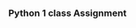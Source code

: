 ### Python 1 class Assignment
<!--
**sahmedkhan/sahmedkhan** is a ✨ _special_ ✨ repository because its `README.md` (this file) appears on your GitHub profile.
1.  Anaconda prompt
  -(base) C:\Users\sahmed>python
  Python 3.11.3 | packaged by Anaconda, Inc. | (main, Apr 19 2023, 23:46:34) [MSC v.1916 64 bit (AMD64)] on win32
  Type "help", "copyright", "credits" or "license" for more information.
  >>> print("Hello World")
  Hello World
  >>> print("Shafaat Ahmed Khan")
  Shafaat Ahmed Khan
  >>> print("NED University")
  NED University
  >>>..

  2.  VS Code
    abc.py
    print("Hello World")
    print("Shafaat Ahmed Khan")
    print("NED University")
      Hello World
      Shafaat Ahmed Khan
      NED University
3.  Jupyter notebook

    print("Hello World")
    print("Shafaat Ahmed Khan")
    print("NED University")
      Hello World
      Shafaat Ahmed Khan
      NED UNIVERSITY

4.  Jupyter Lab

    print("Hello World")
      Hello World
    print("Shafaat Ahmed Khan")
      Shafaat Ahmed Khan
    print("NED University")
      NED University

  5. Anaconda cloud

    print("Hello World")
    print("Shafaat Ahmed Khan")
    print("NED University")

      Hello World
      Shafaat Ahmed Khan
      NED University
